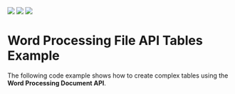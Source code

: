 <!-- default badges list -->
![](https://img.shields.io/endpoint?url=https://codecentral.devexpress.com/api/v1/VersionRange/150294034/18.1.6%2B)
[![](https://img.shields.io/badge/Open_in_DevExpress_Support_Center-FF7200?style=flat-square&logo=DevExpress&logoColor=white)](https://supportcenter.devexpress.com/ticket/details/T830512)
[![](https://img.shields.io/badge/📖_How_to_use_DevExpress_Examples-e9f6fc?style=flat-square)](https://docs.devexpress.com/GeneralInformation/403183)
<!-- default badges end -->
# Word Processing File API Tables Example

The following code example shows how to create complex tables using the **Word Processing Document API**.
